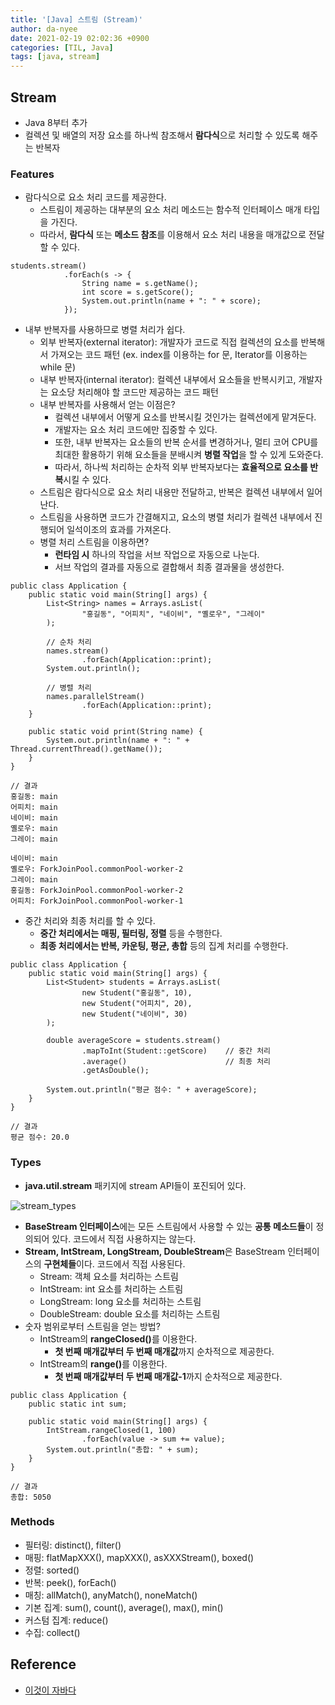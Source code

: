 ```yaml
---
title: '[Java] 스트림 (Stream)'
author: da-nyee
date: 2021-02-19 02:02:36 +0900
categories: [TIL, Java]
tags: [java, stream]
---
```


## Stream

- Java 8부터 추가
- 컬렉션 및 배열의 저장 요소를 하나씩 참조해서 <b>람다식</b>으로 처리할 수 있도록 해주는 반복자

### Features

- 람다식으로 요소 처리 코드를 제공한다.
    - 스트림이 제공하는 대부분의 요소 처리 메소드는 함수적 인터페이스 매개 타입을 가진다.
    - 따라서, <b>람다식</b> 또는 <b>메소드 참조</b>를 이용해서 요소 처리 내용을 매개값으로 전달할 수 있다.

```
students.stream()
            .forEach(s -> {
                String name = s.getName();
                int score = s.getScore();
                System.out.println(name + ": " + score);
            });
```

- 내부 반복자를 사용하므로 병렬 처리가 쉽다.
    - 외부 반복자(external iterator): 개발자가 코드로 직접 컬렉션의 요소를 반복해서 가져오는 코드 패턴 (ex. index를 이용하는 for 문, Iterator를 이용하는 while 문)
    - 내부 반복자(internal iterator): 컬렉션 내부에서 요소들을 반복시키고, 개발자는 요소당 처리해야 할 코드만 제공하는 코드 패턴
    - 내부 반복자를 사용해서 얻는 이점은?
        - 컬렉션 내부에서 어떻게 요소를 반복시킬 것인가는 컬렉션에게 맡겨둔다.
        - 개발자는 요소 처리 코드에만 집중할 수 있다.
        - 또한, 내부 반복자는 요소들의 반복 순서를 변경하거나, 멀티 코어 CPU를 최대한 활용하기 위해 요소들을 분배시켜 <b>병렬 작업</b>을 할 수 있게 도와준다.
        - 따라서, 하나씩 처리하는 순차적 외부 반복자보다는 <b>효율적으로 요소를 반복</b>시킬 수 있다.
    - 스트림은 람다식으로 요소 처리 내용만 전달하고, 반복은 컬렉션 내부에서 일어난다.
    - 스트림을 사용하면 코드가 간결해지고, 요소의 병렬 처리가 컬렉션 내부에서 진행되어 일석이조의 효과를 가져온다.
    - 병렬 처리 스트림을 이용하면?
        - <b>런타임 시</b> 하나의 작업을 서브 작업으로 자동으로 나눈다.
        - 서브 작업의 결과를 자동으로 결합해서 최종 결과물을 생성한다.

```
public class Application {
    public static void main(String[] args) {
        List<String> names = Arrays.asList(
                "홍길동", "어피치", "네이비", "옐로우", "그레이"
        );

        // 순차 처리
        names.stream()
                .forEach(Application::print);
        System.out.println();

        // 병렬 처리
        names.parallelStream()
                .forEach(Application::print);
    }

    public static void print(String name) {
        System.out.println(name + ": " + Thread.currentThread().getName());
    }
}
```
```
// 결과
홍길동: main
어피치: main
네이비: main
옐로우: main
그레이: main

네이비: main
옐로우: ForkJoinPool.commonPool-worker-2
그레이: main
홍길동: ForkJoinPool.commonPool-worker-2
어피치: ForkJoinPool.commonPool-worker-1
```

- 중간 처리와 최종 처리를 할 수 있다.
    - <b>중간 처리에서는 매핑, 필터링, 정렬</b> 등을 수행한다.
    - <b>최종 처리에서는 반복, 카운팅, 평균, 총합</b> 등의 집계 처리를 수행한다.

```
public class Application {
    public static void main(String[] args) {
        List<Student> students = Arrays.asList(
                new Student("홍길동", 10),
                new Student("어피치", 20),
                new Student("네이비", 30)
        );

        double averageScore = students.stream()
                .mapToInt(Student::getScore)    // 중간 처리
                .average()                      // 최종 처리
                .getAsDouble();

        System.out.println("평균 점수: " + averageScore);
    }
}
```
```
// 결과
평균 점수: 20.0
```

### Types

- <b>java.util.stream</b> 패키지에 stream API들이 포진되어 있다.

![stream_types](https://user-images.githubusercontent.com/50176238/108312237-bc9af780-71f9-11eb-9111-8833622b323e.PNG)<br/>

- <b>BaseStream 인터페이스</b>에는 모든 스트림에서 사용할 수 있는 <b>공통 메소드들</b>이 정의되어 있다. 코드에서 직접 사용하지는 않는다.
- <b>Stream, IntStream, LongStream, DoubleStream</b>은 BaseStream 인터페이스의 <b>구현체들</b>이다. 코드에서 직접 사용된다.
    - Stream: 객체 요소를 처리하는 스트림
    - IntStream: int 요소를 처리하는 스트림
    - LongStream: long 요소를 처리하는 스트림
    - DoubleStream: double 요소를 처리하는 스트림
- 숫자 범위로부터 스트림을 얻는 방법?
    - IntStream의 <b>rangeClosed()</b>를 이용한다.
        - <b>첫 번째 매개값부터 두 번째 매개값</b>까지 순차적으로 제공한다.
    - IntStream의 <b>range()</b>를 이용한다.
        - <b>첫 번째 매개값부터 두 번째 매개값-1</b>까지 순차적으로 제공한다.

```
public class Application {
    public static int sum;

    public static void main(String[] args) {
        IntStream.rangeClosed(1, 100)
                .forEach(value -> sum += value);
        System.out.println("총합: " + sum);
    }
}
```
```
// 결과
총합: 5050
```

### Methods

- 필터링: distinct(), filter()
- 매핑: flatMapXXX(), mapXXX(), asXXXStream(), boxed()
- 정렬: sorted()
- 반복: peek(), forEach()
- 매칭: allMatch(), anyMatch(), noneMatch()
- 기본 집계: sum(), count(), average(), max(), min()
- 커스텀 집계: reduce()
- 수집: collect()

## Reference

- [이것이 자바다](https://kyobobook.co.kr/product/detailViewKor.laf?mallGb=KOR&ejkGb=KOR&barcode=9788968481475&orderClick=JAj)